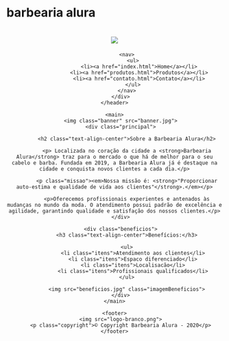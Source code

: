 # barbearia alura
<html lang="pt-br"><head>
    <meta charset="utf-8">
    <title>Barbearia Alura</title>
    <link rel="stylesheet" type="text/css" href="reset.css">
    <link rel="stylesheet" type="text/css" href="style-home.css">
</head>

<body>
    <header>
        <div class="caixa">
            <h1>
                <img src="logo.png">
            </h1>

            <nav>
                <ul>
                    <li><a href="index.html">Home</a></li>
                    <li><a href="produtos.html">Produtos</a></li>
                    <li><a href="contato.html">Contato</a></li>
                </ul>
            </nav>
        </div>
    </header>
    
    <main>
        <img class="banner" src="banner.jpg">
        <div class="principal">
            
            <h2 class="text-align-center">Sobre a Barbearia Alura</h2>

            <p> Localizada no coração da cidade a <strong>Barbearia Alura</strong> traz para o mercado o que há de melhor para o seu cabelo e barba. Fundada em 2019, a Barbearia Alura já é destaque na cidade e conquista novos clientes a cada dia.</p>

            <p class="missao"><em>Nossa missão é: <strong>"Proporcionar auto-estima e qualidade de vida aos clientes"</strong>.</em></p>

            <p>Oferecemos profissionais experientes e antenados às mudanças no mundo da moda. O atendimento possui padrão de excelência e agilidade, garantindo qualidade e satisfação dos nossos clientes.</p>
        </div>

        <div class="beneficios">
            <h3 class="text-align-center">Benefícios:</h3>

            <ul>
                <li class="itens">Atendimento aos clientes</li>
                <li class="itens">Espaco diferenciado</li>
                <li class="itens">Localisacão</li>
                <li class="itens">Profissionais qualificados</li>
            </ul>

            <img src="beneficios.jpg" class="imagemBeneficios">
        </div>
    </main>

    <footer>
        <img src="logo-branco.png">
        <p class="copyright">© Copyright Barbearia Alura - 2020</p>
    </footer>
    
</body>
</html>
